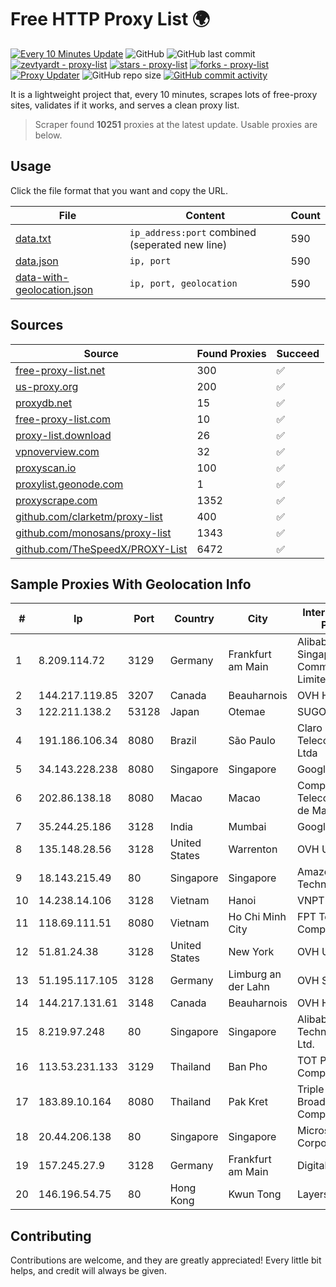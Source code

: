 
# Free HTTP Proxy List 🌍

[![Every 10 Minutes Update](https://github.com/mertguvencli/http-proxy-list/actions/workflows/main.yml/badge.svg?branch=main)](https://github.com/mertguvencli/http-proxy-list/actions/workflows/main.yml)
![GitHub](https://img.shields.io/github/license/mertguvencli/http-proxy-list)
![GitHub last commit](https://img.shields.io/github/last-commit/mertguvencli/http-proxy-list)
[![zevtyardt - proxy-list](https://img.shields.io/static/v1?label=zevtyardt&message=proxy-list&color=blue&logo=github)](https://github.com/zevtyardt/proxy-list "Go to GitHub repo")
[![stars - proxy-list](https://img.shields.io/github/stars/zevtyardt/proxy-list?style=social)](https://github.com/zevtyardt/proxy-list)
[![forks - proxy-list](https://img.shields.io/github/forks/zevtyardt/proxy-list?style=social)](https://github.com/zevtyardt/proxy-list)
[![Proxy Updater](https://github.com/zevtyardt/proxy-list/workflows/Proxy%20Updater/badge.svg)](https://github.com/zevtyardt/proxy-list/actions?query=workflow:"Proxy+Updater")
![GitHub repo size](https://img.shields.io/github/repo-size/zevtyardt/proxy-list)
[![GitHub commit activity](https://img.shields.io/github/commit-activity/m/zevtyardt/proxy-list?logo=commits)](https://github.com/zevtyardt/proxy-list/commits/main)

It is a lightweight project that, every 10 minutes, scrapes lots of free-proxy sites, validates if it works, and serves a clean proxy list.

> Scraper found **10251** proxies at the latest update. Usable proxies are below.

## Usage

Click the file format that you want and copy the URL.

|File|Content|Count|
|----|-------|-----|
|[data.txt](https://raw.githubusercontent.com/mertguvencli/http-proxy-list/main/proxy-list/data.txt)|`ip_address:port` combined (seperated new line)|590|
|[data.json](https://raw.githubusercontent.com/mertguvencli/http-proxy-list/main/proxy-list/data.json)|`ip, port`|590|
|[data-with-geolocation.json](https://raw.githubusercontent.com/mertguvencli/http-proxy-list/main/proxy-list/data-with-geolocation.json)|`ip, port, geolocation`|590|

## Sources

|Source|Found Proxies|Succeed|
|------|-------------|-------|
|[free-proxy-list.net](https://free-proxy-list.net)|300|✅|
|[us-proxy.org](https://www.us-proxy.org)|200|✅|
|[proxydb.net](http://proxydb.net)|15|✅|
|[free-proxy-list.com](https://free-proxy-list.com/?page=&port=&type%5B%5D=http&type%5B%5D=https&up_time=0&search=Search)|10|✅|
|[proxy-list.download](https://www.proxy-list.download/HTTP)|26|✅|
|[vpnoverview.com](https://vpnoverview.com/privacy/anonymous-browsing/free-proxy-servers)|32|✅|
|[proxyscan.io](https://www.proxyscan.io)|100|✅|
|[proxylist.geonode.com](https://proxylist.geonode.com/api/proxy-list?limit=300&page=1&sort_by=lastChecked&sort_type=desc&protocols=http,https)|1|✅|
|[proxyscrape.com](https://api.proxyscrape.com/v2/?request=displayproxies&protocol=http&timeout=10000&country=all&ssl=all&anonymity=all)|1352|✅|
|[github.com/clarketm/proxy-list](https://raw.githubusercontent.com/clarketm/proxy-list/master/proxy-list-raw.txt)|400|✅|
|[github.com/monosans/proxy-list](https://raw.githubusercontent.com/monosans/proxy-list/main/proxies/http.txt)|1343|✅|
|[github.com/TheSpeedX/PROXY-List](https://raw.githubusercontent.com/TheSpeedX/PROXY-List/master/http.txt)|6472|✅|


## Sample Proxies With Geolocation Info

|#|Ip|Port|Country|City|Internet Service Provider|
|-|--|----|-------|----|-------------------------|
|1|8.209.114.72|3129|Germany|Frankfurt am Main|Alibaba.com Singapore E-Commerce Private Limited|
|2|144.217.119.85|3207|Canada|Beauharnois|OVH Hosting|
|3|122.211.138.2|53128|Japan|Otemae|SUGOKURA|
|4|191.186.106.34|8080|Brazil|São Paulo|Claro NXT Telecomunicacoes Ltda|
|5|34.143.228.238|8080|Singapore|Singapore|Google LLC|
|6|202.86.138.18|8080|Macao|Macao|Companhia de Telecomunicacoes de Macau|
|7|35.244.25.186|3128|India|Mumbai|Google LLC|
|8|135.148.28.56|3128|United States|Warrenton|OVH US LLC|
|9|18.143.215.49|80|Singapore|Singapore|Amazon Technologies Inc.|
|10|14.238.14.106|3128|Vietnam|Hanoi|VNPT|
|11|118.69.111.51|8080|Vietnam|Ho Chi Minh City|FPT Telecom Company|
|12|51.81.24.38|3128|United States|New York|OVH US LLC|
|13|51.195.117.105|3128|Germany|Limburg an der Lahn|OVH SAS|
|14|144.217.131.61|3148|Canada|Beauharnois|OVH Hosting|
|15|8.219.97.248|80|Singapore|Singapore|Alibaba (US) Technology Co., Ltd.|
|16|113.53.231.133|3129|Thailand|Ban Pho|TOT Public Company Limited|
|17|183.89.10.164|8080|Thailand|Pak Kret|Triple T Broadband Public Company Limited|
|18|20.44.206.138|80|Singapore|Singapore|Microsoft Corporation|
|19|157.245.27.9|3128|Germany|Frankfurt am Main|DigitalOcean, LLC|
|20|146.196.54.75|80|Hong Kong|Kwun Tong|Layerstack Limited|



## Contributing

Contributions are welcome, and they are greatly appreciated! Every
little bit helps, and credit will always be given.

